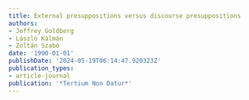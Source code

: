 ```yaml
---
title: External presuppositions versus discourse presuppositions
authors:
- Jeffrey Goldberg
- László Kálmán
- Zoltán Szabó
date: '1990-01-01'
publishDate: '2024-05-19T06:14:47.920323Z'
publication_types:
- article-journal
publication: '*Tertium Non Datur*'
---
```

